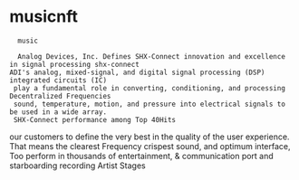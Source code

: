 # musicnft
      music

      Analog Devices, Inc. Defines SHX-Connect innovation and excellence in signal processing shx-connect
    ADI's analog, mixed-signal, and digital signal processing (DSP) integrated circuits (IC)
     play a fundamental role in converting, conditioning, and processing Decentralized Frequencies 
     sound, temperature, motion, and pressure into electrical signals to be used in a wide array.
     SHX-Connect performance among Top 40Hits
   our customers to define the very best in the quality of the user experience. That means the clearest Frequency
 crispest sound, and optimum interface, Too perform in thousands of entertainment, & communication port and starboarding recording Artist Stages
